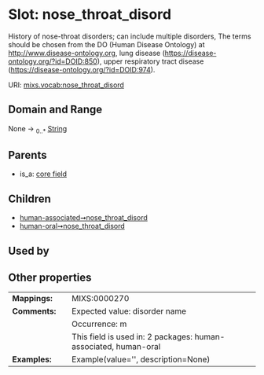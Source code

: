 
# Slot: nose_throat_disord


History of nose-throat disorders; can include multiple disorders,  The terms should be chosen from the DO (Human Disease Ontology) at http://www.disease-ontology.org, lung disease (https://disease-ontology.org/?id=DOID:850), upper respiratory tract disease (https://disease-ontology.org/?id=DOID:974).

URI: [mixs.vocab:nose_throat_disord](https://w3id.org/mixs/vocab/nose_throat_disord)


## Domain and Range

None &#8594;  <sub>0..\*</sub> [String](types/String.md)

## Parents

 *  is_a: [core field](core_field.md)

## Children

 *  [human-associated➞nose_throat_disord](human_associated_nose_throat_disord.md)
 *  [human-oral➞nose_throat_disord](human_oral_nose_throat_disord.md)

## Used by


## Other properties

|  |  |  |
| --- | --- | --- |
| **Mappings:** | | MIXS:0000270 |
| **Comments:** | | Expected value: disorder name |
|  | | Occurrence: m |
|  | | This field is used in: 2 packages: human-associated, human-oral |
| **Examples:** | | Example(value='', description=None) |

